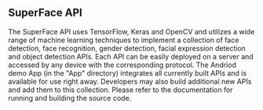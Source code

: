 ## SuperFace API

The SuperFace API uses TensorFlow, Keras and OpenCV and utilizes a wide range of machine learning techniques to implement a collection of face detection, face recognition, gender detection, facial expression detection and object detection APIs. Each API can be easily deployed on a server and accessed by any device with the corresponding protocol. The Andriod demo App (in the "App" directory) integrates all currently built APIs and is available for use right away. Developers may also build additional new APIs and add them to this collection. Please refer to the documentation for running and building the source code.
